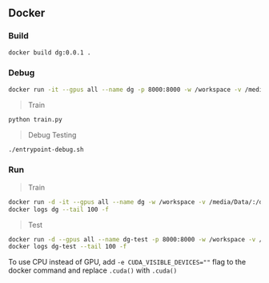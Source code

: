 ## Docker

### Build

```bash
docker build dg:0.0.1 .
```

### Debug

```bash
docker run -it --gpus all --name dg -p 8000:8000 -w /workspace -v /media/DataDrive/:/data -v $(pwd):/workspace dg:0.0.1 /bin/bash
```

> Train

```bash
python train.py
```

> Debug Testing

```bash
./entrypoint-debug.sh
```

### Run

> Train

```bash
docker run -d -it --gpus all --name dg -w /workspace -v /media/Data/:/data -v $(pwd):/workspace tushar00jain/dg:0.0.1 ./train.sh
docker logs dg --tail 100 -f
```

> Test

```bash
docker run -d --gpus all --name dg-test -p 8000:8000 -w /workspace -v /media/Data/:/data -v $(pwd):/workspace tushar00jain/dg:0.0.1 ./entrypoint.sh
docker logs dg-test --tail 100 -f
```

To use CPU instead of GPU, add `-e CUDA_VISIBLE_DEVICES=""` flag to the docker command and replace `.cuda()` with `.cuda()`
